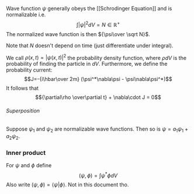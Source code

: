 Wave function $\psi$ generally obeys the [[Schrodinger Equation]] and is normalizable i.e. $$\int|\psi|^2dV=N\in \mathbb R^+$$
The normalized wave function is then ${\psi\over \sqrt N}$.

Note that $N$ doesn't depend on time (just differentiate under integral).

We call $\rho(x,t)=|\psi(x,t)|^2$ the probability density function, where $\rho dV$ is the probability of finding the particle in $dV$. Furthermore, we define the probability current:
$$J=-{i\hbar\over 2m} (\psi^*\nabla\psi - \psi\nabla\psi^*)$$
It follows that
$${\partial\rho \over\partial t} + \nabla\cdot J = 0$$
###### Superposition
Suppose $\psi_1$ and $\psi_2$ are normalizable wave functions. Then so is $\psi = a_1\psi_1+a_2\psi_2$.

### Inner product
For $\psi$ and $\phi$ define
$$(\psi, \phi) = \int \psi^*\phi dV$$
Also write $(\psi,\phi)=\langle \psi|\phi\rangle$. Not in this document tho. 
